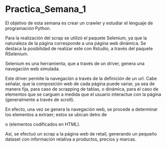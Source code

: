 # Practica_Semana_1
El objetivo de esta semana es crear un crawler y estudiar el lenguaje de programación Python. 

Para la realización del scrap se utilizó el paquete Selenium, ya que la naturaleza de la página corresponde a una página web dinámica.
Se destaca la posibilidad de realizar este con Rstudio, a través del paquete RSelenium.

Selenium es una herramienta, que a través de un driver, genera una navegación web simulada. 

Este driver permite la navegación a través de la definición de un url. Cabe señalar, que la composición web de cada página puede variar, ya sea de manera fija, para caso de scrapping de tablas, o dinámica, para el caso de elementos que se carguen a medida que el usuario interactue con la página (generalmente a través de scroll).

En efecto, una vez se genera la navegación web, se procede a determinar los elementos a extraer; estos se ubican detro de <div> o <a> <href> (elementos codificados en HTML).

Así, se efectuó un scrap a la página web de retail, generando un pequeño dataset con información relativa a productos, precios y marcas.
